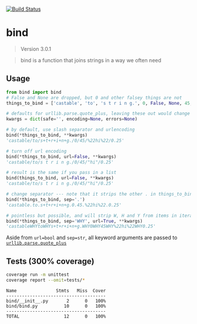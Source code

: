 [![Build Status](https://travis-ci.org/bitpanda-labs/bind.svg?branch=master)](https://travis-ci.org/bitpanda-labs/bind)

# bind

<!--- Don't edit the version line below manually. Let bump2version do it for you. -->
> Version 3.0.1

> bind is a function that joins strings in a way we often need

## Usage

```python
from bind import bind
# False and None are dropped, but 0 and other falsey things are not
things_to_bind = ['castable', 'to', 's t r i n g.', 0, False, None, 45, '"hi"', 0.25]

# defaults for urllib.parse.quote_plus, leaving these out would change nothing
kwargs = dict(safe='', encoding=None, errors=None) 

# by default, use slash separator and urlencoding
bind(*things_to_bind, **kwargs)
'castable/to/s+t+r+i+n+g./0/45/%22hi%22/0.25'

# turn off url encoding
bind(*things_to_bind, url=False, **kwargs)
'castable/to/s t r i n g./0/45/"hi"/0.25'

# result is the same if you pass in a list
bind(things_to_bind, url=False, **kwargs)
'castable/to/s t r i n g./0/45/"hi"/0.25'

# change separator --- note that it strips the other . in things_to_bind[2]
bind(*things_to_bind, sep='.')
'castable.to.s+t+r+i+n+g.0.45.%22hi%22.0.25'

# pointless but possible, and will strip W, H and Y from items in iterable!
bind(*things_to_bind, sep='WHY', url=True, **kwargs)
'castableWHYtoWHYs+t+r+i+n+g.WHY0WHY45WHY%22hi%22WHY0.25'
```

Aside from `url=bool` and `sep=str`, all keyword arguments are passed to [`urllib.parse.quote_plus`](https://docs.python.org/3/library/urllib.parse.html#urllib.parse.quote_plus)

## Tests (300% coverage)

```bash
coverage run -m unittest
coverage report --omit=tests/*
```

```
Name               Stmts   Miss  Cover
--------------------------------------
bind/__init__.py       2      0   100%
bind/bind.py          10      0   100%
--------------------------------------
TOTAL                 12      0   100%
```

